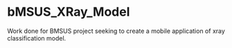 # bMSUS_XRay_Model
Work done for BMSUS project seeking to create a mobile application of xray classification model. 
